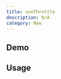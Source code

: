 ```yaml
---
title: useThrottle
description: N/A
category: New
---
```


<script>
import Demo from '$lib/components/demos/use-throttle.svelte';
</script>

## Demo

<Demo />

## Usage
